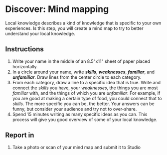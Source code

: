 # Discover: Mind mapping

Local knowledge describes a kind of knowledge that is specific to your own experiences. Is this step, you will create a mind map to try to better understand your local knowledge.

## Instructions

1. Write your name in the middle of an 8.5"x11" sheet of paper placed horizontally.
2. In a circle around your name, write _**skills**_, _**weaknesses**_, _**familiar**_, and _**unfamiliar**_. Draw lines from the center circle to each category.
3. From each category, draw a line to a specific idea that is true. Write and connect the _skills_ you have, your _weaknesses_, the things you are most _familiar_ with, and the things of which you are _unfamiliar_. For example, if you are good at making a certain type of food, you could connect that to _skills_. The more specific you can be, the better. Your answers can be funny, but consider your audience and try not to over-share.
4. Spend 15 minutes writing as many specific ideas as you can. This process will give you good overview of some of your local knowledge.

## Report in

1. Take a photo or scan of your mind map and submit it to Studio




